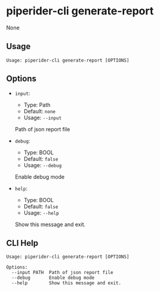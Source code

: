 
# piperider-cli generate-report
None
## Usage
```
Usage: piperider-cli generate-report [OPTIONS]
```
## Options
* `input`: 
  * Type: Path 
  * Default: `none`
  * Usage: `--input`

  Path of json report file


* `debug`: 
  * Type: BOOL 
  * Default: `false`
  * Usage: `--debug`

  Enable debug mode


* `help`: 
  * Type: BOOL 
  * Default: `false`
  * Usage: `--help`

  Show this message and exit.


## CLI Help
```
Usage: piperider-cli generate-report [OPTIONS]

Options:
  --input PATH  Path of json report file
  --debug       Enable debug mode
  --help        Show this message and exit.
```
